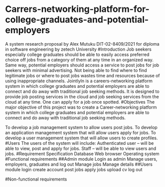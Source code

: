 # Carrers-networking-platform-for-college-graduates-and-potential-employers
A system research proposal by Alex Mutuku DIT-02-8409/2021 for diploma in software engineering by zetech University 
#Introduction 
Job seekers especially college graduates should be able to easily access preferred choice off jobs from a category of them at any time in an organized way. Same way, potential employers should access a service to post jobs for job seekers with minimal advertising. Not being able to find where to find legitimate jobs or where to post jobs wastes time and resources because of using inappropriate channels. JointlyIn is a careers-networking platform system in which college graduates and potential employers are able to connect and do away with traditional job seeking methods. It is designed to provide job posting services in the cloud and job seeking services from the cloud at any time. One can apply for a job once spotted. 
#Objectives 
The major objective of this project was to create a Career-networking platform system in which college graduates and potential employers are able to connect and do away with traditional job seeking methods.

To develop a job management system to allow users post jobs.
To develop an application management system that will allow users apply for jobs.
To develop a user management system that will allow users to create profiles. #Users The users of the system will include:
Authenticated user – will be able to view, post and apply for jobs.
Staff – will be able to view users and jobs. 
#Requirement Specification
Database
Web browser
Operating system #Functional requirements ##Admin module
Login as admin
Manage users, employers, graduates and log out
Manage jobs
Manage details 
##Users module
login
create account
post jobs
apply jobs
upload cv
log out

 
#Non-functional requirements
